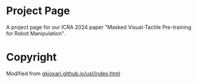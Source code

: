 # Project Page

A project page for our ICRA 2024 paper "Masked Visual-Tactile Pre-training for Robot Manipulation".

# Copyright

Modified from [gkioxari.github.io/usl/index.html](https://gkioxari.github.io/usl/index.html)
